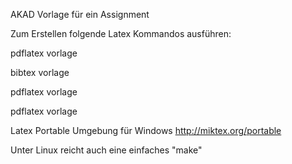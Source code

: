 AKAD Vorlage für ein Assignment

Zum Erstellen folgende Latex Kommandos ausführen:

pdflatex vorlage

bibtex vorlage

pdflatex vorlage

pdflatex vorlage

Latex Portable Umgebung für Windows http://miktex.org/portable

Unter Linux reicht auch eine einfaches "make"


